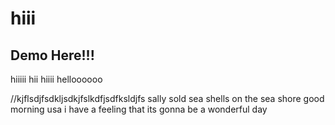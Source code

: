 # hiii
## Demo Here!!!
hiiiii hii hiiii helloooooo

//kjflsdjfsdkljsdkjfslkdfjsdfksldjfs sally sold sea shells on the sea shore
good morning usa i have a feeling that its gonna be a wonderful day
